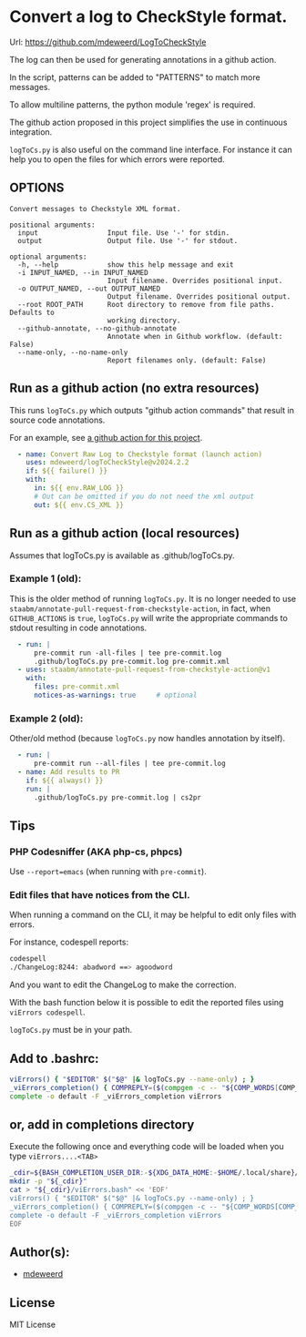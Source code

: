# Convert a log to CheckStyle format.

Url: https://github.com/mdeweerd/LogToCheckStyle

The log can then be used for generating annotations in a github action.

In the script, patterns can be added to "PATTERNS" to match more messages.

To allow multiline patterns, the python module 'regex' is required.

The github action proposed in this project simplifies the use in continuous
integration.

`logToCs.py` is also useful on the command line interface. For instance it
can help you to open the files for which errors were reported.

## OPTIONS

```text
Convert messages to Checkstyle XML format.

positional arguments:
  input                 Input file. Use '-' for stdin.
  output                Output file. Use '-' for stdout.

optional arguments:
  -h, --help            show this help message and exit
  -i INPUT_NAMED, --in INPUT_NAMED
                        Input filename. Overrides positional input.
  -o OUTPUT_NAMED, --out OUTPUT_NAMED
                        Output filename. Overrides positional output.
  --root ROOT_PATH      Root directory to remove from file paths. Defaults to
                        working directory.
  --github-annotate, --no-github-annotate
                        Annotate when in Github workflow. (default: False)
  --name-only, --no-name-only
                        Report filenames only. (default: False)
```

## Run as a github action (no extra resources)

This runs `logToCs.py` which outputs "github action commands" that result
in source code annotations.

For an example, see
[a github action for this project](.github/workflows/pre-commit.yml).

```yaml
  - name: Convert Raw Log to Checkstyle format (launch action)
    uses: mdeweerd/logToCheckStyle@v2024.2.2
    if: ${{ failure() }}
    with:
      in: ${{ env.RAW_LOG }}
      # Out can be omitted if you do not need the xml output
      out: ${{ env.CS_XML }}
```

## Run as a github action (local resources)

Assumes that logToCs.py is available as .github/logToCs.py.

### Example 1 (old):

This is the older method of running `logToCs.py`. It is no longer needed to
use `staabm/annotate-pull-request-from-checkstyle-action`, in fact, when
`GITHUB_ACTIONS` is `true`, `logToCs.py` will write the appropriate
commands to stdout resulting in code annotations.

```yaml
  - run: |
      pre-commit run -all-files | tee pre-commit.log
      .github/logToCs.py pre-commit.log pre-commit.xml
  - uses: staabm/annotate-pull-request-from-checkstyle-action@v1
    with:
      files: pre-commit.xml
      notices-as-warnings: true     # optional
```

### Example 2 (old):

Other/old method (because `logToCs.py` now handles annotation by itself).

```yaml
  - run: |
      pre-commit run --all-files | tee pre-commit.log
  - name: Add results to PR
    if: ${{ always() }}
    run: |
      .github/logToCs.py pre-commit.log | cs2pr
```

## Tips

### PHP Codesniffer (AKA php-cs, phpcs)

Use `--report=emacs` (when running with `pre-commit`).

### Edit files that have notices from the CLI.

When running a command on the CLI, it may be helpful to edit only files
with errors.

For instance, codespell reports:

```bash
codespell
./ChangeLog:8244: abadword ==> agoodword
```

And you want to edit the ChangeLog to make the correction.

With the bash function below it is possible to edit the reported files
using `viErrors codespell`.

`logToCs.py` must be in your path.

## Add to .bashrc:

```bash
viErrors() { "$EDITOR" $("$@" |& logToCs.py --name-only) ; }
_viErrors_completion() { COMPREPLY=($(compgen -c -- "${COMP_WORDS[COMP_CWORD]}")); return 0; }
complete -o default -F _viErrors_completion viErrors
```

## or, add in completions directory

Execute the following once and everything code will be loaded when you type
`viErrors....<TAB>`

```bash
_cdir=${BASH_COMPLETION_USER_DIR:-${XDG_DATA_HOME:-$HOME/.local/share}/bash-completion}/completions
mkdir -p "${_cdir}"
cat > "${_cdir}/viErrors.bash" << 'EOF'
viErrors() { "$EDITOR" $("$@" |& logToCs.py --name-only) ; }
_viErrors_completion() { COMPREPLY=($(compgen -c -- "${COMP_WORDS[COMP_CWORD]}")); return 0; }
complete -o default -F _viErrors_completion viErrors
EOF
```

## Author(s):

- [mdeweerd]

## License

MIT License

[mdeweerd]: https://github.com/mdeweerd
